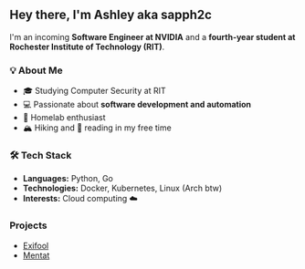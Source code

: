 ## Hey there, I'm Ashley aka sapph2c

I'm an incoming **Software Engineer at NVIDIA** and a **fourth-year student at Rochester Institute of Technology (RIT)**.  

### 💡 About Me  
- 🎓 Studying Computer Security at RIT  
- 💻 Passionate about **software development and automation**  
- 📡 Homelab enthusiast
- 🏔️ Hiking and 📖 reading in my free time  

### 🛠️ Tech Stack  
- **Languages:** Python, Go
- **Technologies:** Docker, Kubernetes, Linux (Arch btw)
- **Interests:** Cloud computing ☁️

### Projects
- [Exifool](https://docs.sapph2c.dev/exifool/)
- [Mentat](https://docs.sapph2c.dev/mentat/)  
